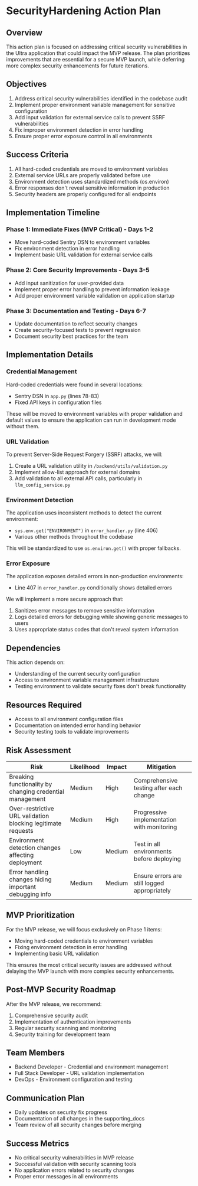 # SecurityHardening Action Plan

## Overview

This action plan is focused on addressing critical security vulnerabilities in the Ultra application that could impact the MVP release. The plan prioritizes improvements that are essential for a secure MVP launch, while deferring more complex security enhancements for future iterations.

## Objectives

1. Address critical security vulnerabilities identified in the codebase audit
2. Implement proper environment variable management for sensitive configuration
3. Add input validation for external service calls to prevent SSRF vulnerabilities
4. Fix improper environment detection in error handling
5. Ensure proper error exposure control in all environments

## Success Criteria

1. All hard-coded credentials are moved to environment variables
2. External service URLs are properly validated before use
3. Environment detection uses standardized methods (os.environ)
4. Error responses don't reveal sensitive information in production
5. Security headers are properly configured for all endpoints

## Implementation Timeline

### Phase 1: Immediate Fixes (MVP Critical) - Days 1-2
- Move hard-coded Sentry DSN to environment variables
- Fix environment detection in error handling
- Implement basic URL validation for external service calls

### Phase 2: Core Security Improvements - Days 3-5
- Add input sanitization for user-provided data
- Implement proper error handling to prevent information leakage
- Add proper environment variable validation on application startup

### Phase 3: Documentation and Testing - Days 6-7
- Update documentation to reflect security changes
- Create security-focused tests to prevent regression
- Document security best practices for the team

## Implementation Details

### Credential Management

Hard-coded credentials were found in several locations:
- Sentry DSN in `app.py` (lines 78-83)
- Fixed API keys in configuration files

These will be moved to environment variables with proper validation and default values to ensure the application can run in development mode without them.

### URL Validation

To prevent Server-Side Request Forgery (SSRF) attacks, we will:
1. Create a URL validation utility in `/backend/utils/validation.py`
2. Implement allow-list approach for external domains
3. Add validation to all external API calls, particularly in `llm_config_service.py`

### Environment Detection

The application uses inconsistent methods to detect the current environment:
- `sys.env.get("ENVIRONMENT")` in `error_handler.py` (line 406)
- Various other methods throughout the codebase

This will be standardized to use `os.environ.get()` with proper fallbacks.

### Error Exposure

The application exposes detailed errors in non-production environments:
- Line 407 in `error_handler.py` conditionally shows detailed errors

We will implement a more secure approach that:
1. Sanitizes error messages to remove sensitive information
2. Logs detailed errors for debugging while showing generic messages to users
3. Uses appropriate status codes that don't reveal system information

## Dependencies

This action depends on:
- Understanding of the current security configuration
- Access to environment variable management infrastructure
- Testing environment to validate security fixes don't break functionality

## Resources Required

- Access to all environment configuration files
- Documentation on intended error handling behavior
- Security testing tools to validate improvements

## Risk Assessment

| Risk | Likelihood | Impact | Mitigation |
|------|------------|--------|------------|
| Breaking functionality by changing credential management | Medium | High | Comprehensive testing after each change |
| Over-restrictive URL validation blocking legitimate requests | Medium | High | Progressive implementation with monitoring |
| Environment detection changes affecting deployment | Low | Medium | Test in all environments before deploying |
| Error handling changes hiding important debugging info | Medium | Medium | Ensure errors are still logged appropriately |

## MVP Prioritization

For the MVP release, we will focus exclusively on Phase 1 items:
- Moving hard-coded credentials to environment variables
- Fixing environment detection in error handling
- Implementing basic URL validation

This ensures the most critical security issues are addressed without delaying the MVP launch with more complex security enhancements.

## Post-MVP Security Roadmap

After the MVP release, we recommend:
1. Comprehensive security audit
2. Implementation of authentication improvements
3. Regular security scanning and monitoring
4. Security training for development team

## Team Members

- Backend Developer - Credential and environment management
- Full Stack Developer - URL validation implementation
- DevOps - Environment configuration and testing

## Communication Plan

- Daily updates on security fix progress
- Documentation of all changes in the supporting_docs
- Team review of all security changes before merging

## Success Metrics

- No critical security vulnerabilities in MVP release
- Successful validation with security scanning tools
- No application errors related to security changes
- Proper error messages in all environments
